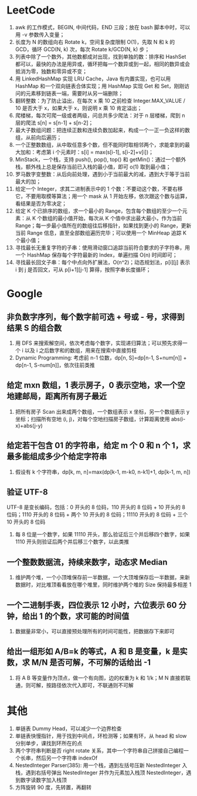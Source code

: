 # LeetCode

1. awk 的工作模式，BEGIN, 中间代码，END 三段；放在 bash 脚本中时，可以用 -v 参数传入变量；
2. 长度为 N 的数组向右 Rotate k，空间复杂度限制 O(1)，先取 N 和 k 的 GCD，循环 GCD(N, k) 次，每次 Rotate k/GCD(N, k) 步；
3. 列表中除了一个数外，其他数都成对出现，找到单独的数：排序和 HashSet 都可以，最快的办法是用异或，循环把每一个数异或到一起，相同的数异或会抵消为零，独数和零异或不变；
4. 用 LinkedHashMap 实现 LRU Cache，Java 有内置实现，也可以用 HashMap 和一个双向链表合体实现；用 HashMap 实现 Get 和 Set，刚刚访问的元素移到链表一端，需要时从另一端删除；
5. 翻转整数：为了防止溢出，在每次 x 乘 10 之前检查 Integer.MAX\_VALUE / 10 是否大于 x，如果大于 x，则说明 x 乘 10 肯定溢出；
6. 爬楼梯，每次可爬一级或者两级，问总共多少爬法：对于 n 层楼梯，爬到 n 层的爬法 s[n] = s[n-1] + s[n-2]；
7. 最大子数组问题：把连续正数和连续负数加起来，构成一个一正一负这样的数组，从前向后遍历；
8. 一个正整数数组，从中取任意多个数，但不能同时取相邻两个，求能拿到的最大加和：考虑第 i 个元素时：s[i] = max(s[i-1], s[i-2]+v[i])；
9. MinStack，一个栈，支持 push(), pop(), top() 和 getMin()：通过一个额外栈，额外栈上总是保存当前已入栈的最小值，即可 o(1) 取到最小值；
10. 罗马数字变整数：从后向前处理，遇到小于当前最大的减，遇到大于等于当前最大的加；
11. 给定一个 Integer，求其二进制表示中的 1 个数：不要动这个数，不要右移它，不要用取模等算法；用一个 mask 从 1 开始左移，依次跟这个数与运算，看结果是否为零决定；
12. 给定 K 个已排序的数组，求一个最小的 Range，包含每个数组的至少一个元素：从 K 个数组的最小值开始，每次从 K 个值中求出最大最小，作为当前 Range；每一步最小值所在的数组往后移指针，如果找到更小的 Range，更新当前 Range 信息，直至全部数组遍历完毕；可以使用一个 MinHeap 追踪 K 个最小值；
13. 寻找最长无重复字符的子串：使用滑动窗口追踪当前符合要求的子字符串，用一个 HashMap 保存每个字符最新的 Index，单遍扫描 O(n) 时间即可；
14. 寻找最长回文子串：每个中点向外扩展法，O(n^2)；动态规划法，p[i][j] 表示 i 到 j 是否回文，可从 p[i+1][j-1] 算得，按照字串长度循环；

# Google

## 非负数字序列，每个数字前可选 + 号或 - 号，求得到结果 S 的组合数

1. 用 DFS 来搜索解空间，依次考虑每个数字，实现递归算法；可以预先求得一个 i 以及 i 之后数字和的数组，用来在搜索中直接剪枝
2. Dynamic Programming: 考虑前 n-1 位数，dp[n, S]=dp[n-1, S+num[n]] + dp[n-1, S-num[n]]，依次往前类推

## 给定 mxn 数组，1 表示房子，0 表示空地，求一个空地建邮局，距离所有房子最近

1. 把所有房子 Scan 出来成两个数组，一个数组表示 x 坐标，另一个数组表示 y 坐标；扫描所有空地 (i, j)，对每个空地扫描房子数组，计算距离使用 abs(i-x)+abs(j-y)

## 给定若干包含 01 的字符串，给定 m 个 0 和 n 个 1，求最多能组成多少个给定字符串

1. 假设有 k 个字符串，dp[k, m, n]=max(dp[k-1, m-k0, n-k1]+1, dp[k-1, m, n])

## 验证 UTF-8

UTF-8 是变长编码，包括：0 开头的 8 位码，110 开头的 8 位码 + 10 开头的 8 位码；1110 开头的 8 位码 + 两个 10 开头的 8 位码；11110 开头的 8 位码 + 三个 10 开头的 8 位码

1. 每 8 位是一个数字，如果 11110 开头，那么验证后三个并后移四个数字，如果 1110 开头则验证后两个并后移三个数字，以此类推

## 一个整数数据流，持续来数字，动态求 Median

1. 维护两个堆，一个小顶堆保存前一半数据，一个大顶堆保存后一半数据，来新数据时，对比堆顶看看放在哪个堆里，同时维护两个堆的 Size 保持最多相差 1

## 一个二进制手表，四位表示 12 小时，六位表示 60 分钟，给出 1 的个数，求可能的时间值

1. 数据量非常小，可以直接预处理所有的时间可能性，把数据存下来即可

## 给出一组形如 A/B=k 的等式，A 和 B 是变量，k 是实数，求 M/N 是否可解，不可解的话给出 -1

1. 将 A B 等变量作为顶点，做一个有向图，边的权重为 k 和 1/k；M N 直接若联通，则可解，按路径依次代入即可，不联通则不可解

# 其他

1. 单链表 Dummy Head，可以减少一个边界检查
2. 单链表快慢指针，用于找到中间点，环检测等；如果有环，从 head 和 slow 分别单步，课找到环所在的点
3. 两个字符串判断是否 right rotate 关系，其中一个字符串自己拼接自己编程一个长串，然后另一个字符串 indexOf
4. NestedInteger Parser(385): 用一个栈，遇到左括号压新 NestedInteger 入栈，遇到右括号弹出 NestedInteger 并作为元素加入栈顶 NestedInteger，遇到数字读数字加入栈顶
5. 方阵旋转 90 度，先转置，再翻转

